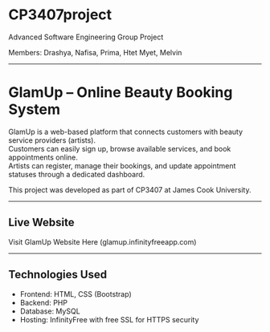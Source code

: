 # CP3407project
Advanced Software Engineering Group Project

Members:
Drashya, Nafisa, Prima, Htet Myet, Melvin

---

# GlamUp – Online Beauty Booking System

GlamUp is a web-based platform that connects customers with beauty service providers (artists).  
Customers can easily sign up, browse available services, and book appointments online.  
Artists can register, manage their bookings, and update appointment statuses through a dedicated dashboard.

This project was developed as part of CP3407 at James Cook University.

---

## Live Website

Visit GlamUp Website Here (glamup.infinityfreeapp.com)

---

## Technologies Used

- Frontend: HTML, CSS (Bootstrap)
- Backend: PHP
- Database: MySQL
- Hosting: InfinityFree with free SSL for HTTPS security

